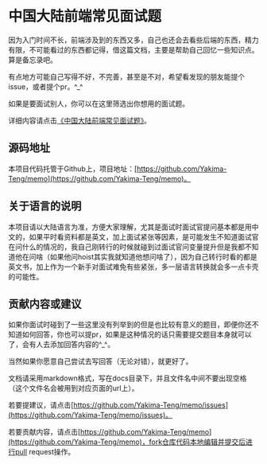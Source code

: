 # 中国大陆前端常见面试题

因为入门时间不长，前端涉及到的东西又多，自己也还会去看些后端的东西，精力有限，不可能看过的东西都记得，借这篇文档，主要是帮助自己回忆一些知识点。算是备忘录吧。

有点地方可能自己写得不好，不完善，甚至是不对，希望看发现的朋友能提个issue，或者提个pr。^_^

如果是要面试别人，你可以在这里筛选出你想用的面试题。

详细内容请点击[《中国大陆前端常见面试题》](https://yakima-teng.github.io/memo/)。

## 源码地址

本项目代码托管于Github上，项目地址：[https://github.com/Yakima-Teng/memo](https://github.com/Yakima-Teng/memo)。

## 关于语言的说明

本项目请以大陆语言为准，方便大家理解，尤其是面试时面试官提问基本都是用中文的，如果平时看资料都是英文，加上面试紧张等因素，是可能发生不知道面试官在问什么的情况的，我自己刚转行的时候就碰到过面试官问变量提升但是我都不知道他在问啥（如果他问hoist其实我就知道他想问啥了），因为自己转行时看的都是英文书，加上作为一个新手对面试难免有些紧张，多一层语言转换就会多一点卡壳的可能性。


## 贡献内容或建议

如果你面试时碰到了一些这里没有列举到的但是也比较有意义的题目，即便你还不知道如何回答，你也可以提pr，如果是这种情况的话只需要提交题目本身就可以了，会有人去添加回答内容的^_^。

当然如果你愿意自己尝试去写回答（无论对错），就更好了。

文档请采用markdown格式，写在docs目录下，并且文件名中间不要出现空格（这个文件名会被用到对应页面的url上）。

若要提建议，请点击[https://github.com/Yakima-Teng/memo/issues](https://github.com/Yakima-Teng/memo/issues)。

若要贡献内容，请点击[https://github.com/Yakima-Teng/memo](https://github.com/Yakima-Teng/memo)，fork仓库代码本地编辑并提交后进行pull request操作。
